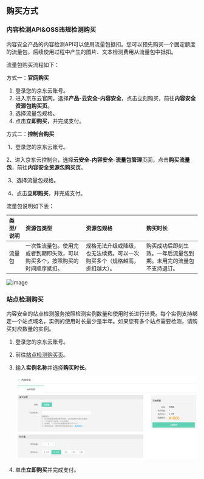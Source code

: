 ## 		购买方式

### 内容检测API&OSS违规检测购买

内容安全产品的内容检测API可以使用流量包抵扣。您可以预先购买一个固定额度的流量包，后续使用过程中产生的图片、文本检测费用从流量包中抵扣。

流量包购买流程如下：

方式一：**官网购买**

1. 登录您的京东云账号。
2. 进入京东云官网，选择**产品-云安全-内容安全**，点击立刻购买，前往**内容安全资源包购买页**。
3. 选择流量包规格。
4. 点击**立即购买**，并完成支付。

  方式二：**控制台购买**

​	 1、登录您的京东云账号。

​	 2、进入京东云控制台，选择**云安全-内容安全**-**流量包管理**页面，点击**购买流量包**，前往**内容安全资源包购买页**。

​	 3、选择流量包规格。

​	 4、点击**立即购买**，并完成支付。

流量包说明如下表：

| 类型/说明 | 资源包类型                                                   | 资源包规格                                                   | 购买时长                                                     |
| :-------- | :----------------------------------------------------------- | :----------------------------------------------------------- | :----------------------------------------------------------- |
| 流量包    | 一次性流量包。使用完或者到期即失效，可以购买多个，按照购买的时间顺序抵扣。 | 规格无法升级或降级，也无法续费。可以一次购买多个（规格越高，折扣越大）。 | 购买成功后即刻生效。一年后流量包到期。未用完的流量包不支持退订。 |

![image](../../../../image/Content-Moderation/Pricing/page.jpg)

### 站点检测购买

内容安全的站点检测服务按照检测实例数量和使用时长进行计费。每个实例支持绑定一个站点域名，实例的使用时长最少是半年。如果您有多个站点需要检测，请购买对应数量的实例。

1. 登录您的京东云账号。

2. 前往[站点检测购买页](https://censor-console.jdcloud.com/create)。

3. 输入**实例名称**并选择**购买时长**。

   ![image](../../../../image/Content-Moderation/Update-Website/6.website-buy-detection.png)

4. 单击**立即购买**并完成支付。